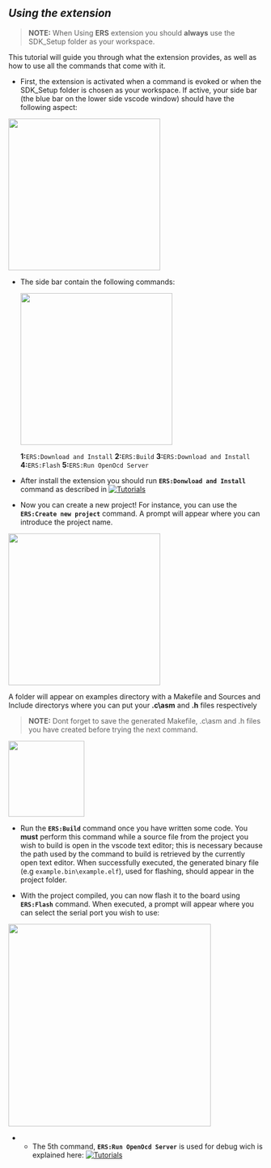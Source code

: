 ## *Using the extension*

> **NOTE:**  When Using **ERS** extension you should **always** use the SDK_Setup folder as your workspace.

This tutorial will guide you through what the extension provides, as well as how to use all the commands that come with it.

 - First, the extension is activated when a command is evoked or when the SDK_Setup folder is chosen as your workspace. If active, your side bar (the blue bar on the lower side vscode window) should have the following aspect:
<img src="https://user-images.githubusercontent.com/35406517/182361006-486d033e-1ead-4963-a822-5521817ca3fe.png" width="300">

 - The side bar contain the following commands:
  
    <img src="https://user-images.githubusercontent.com/35406517/182362801-6c314ef9-3961-4260-8681-4fbf961173fe.png" width="300">
  
    **1:**`ERS:Download and Install`
    **2:**`ERS:Build`
    **3:**`ERS:Download and Install`
    **4:**`ERS:Flash`
    **5:**`ERS:Run OpenOcd Server`
    
  - After install the extension you should run **`ERS:Donwload and Install`** command as described in [![Tutorials](https://img.shields.io/badge/-Tutorials-red)](./install.md)
  
  -  Now you can create a new project! For instance, you can use the **`ERS:Create new project`** command. A prompt will appear where you can introduce the project name.
  
  <img src="https://user-images.githubusercontent.com/35406517/182379820-1aca852c-3f12-4ba7-8ade-9e94723952ed.png" width="300">
   
  A folder will appear on examples directory with a Makefile and Sources and Include directorys where you can put your **.c\asm** and **.h** files respectively
  > **NOTE:**  Dont forget to save the generated Makefile, .c\asm and .h files you have created before trying the next command.

  <img src="https://user-images.githubusercontent.com/35406517/182382149-03f03abe-5587-4364-9f39-18114cf8c712.png " width="150">
  
  - Run the **`ERS:Build`** command once you have written some code. You **must** perform this command while a source file from the project you wish to build is open in the vscode text editor; this is necessary because the path used by the command to build is retrieved by the currently open text editor. When successfully executed, the generated binary file (e.g `example.bin\example.elf`), used for flashing, should appear in the project folder.
  
  -  With the project compiled, you can now flash it to the board using **`ERS:Flash`** command. When executed, a prompt will appear where you can select the serial port you wish to use:
  
   <img src= "https://user-images.githubusercontent.com/35406517/182386735-0b3d0a13-d109-43a3-8855-9a2fdaaddc16.png" width="400">
   
   - - The 5th command, **`ERS:Run OpenOcd Server`** is used for debug wich  is explained here: [![Tutorials](https://img.shields.io/badge/-Tutorials-red)](./debug.md)
  

 



